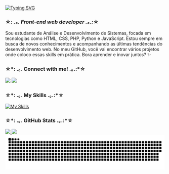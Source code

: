 <a href="https://git.io/typing-svg"><img src="https://readme-typing-svg.demolab.com?font=Fira+Code&pause=1000&color=FB8795&random=false&width=435&lines=Ol%C3%A1%2C+eu+sou+a+P%C3%A2mella+Siqueira!" alt="Typing SVG" /></a>
### ☆*: .｡. Front-end web developer .｡.:*☆ 
  Sou estudante de Análise e Desenvolvimento de Sistemas, focada em tecnologias como HTML, CSS, PHP, Python e JavaScript. Estou sempre em busca de novos conhecimentos e acompanhando as últimas tendências do desenvolvimento web. No meu GitHub, você vai encontrar vários projetos onde coloco essas skills em prática. Bora aprender e inovar juntos? ✨

<div>
  <h3>☆*: .｡. Connect with me! .｡.:*☆</h3>
  <a href = "mailto:contatopamellasiqueira@gmail.com"><img src="https://img.shields.io/badge/Gmail-D14836?style=for-the-badge&logo=gmail&logoColor=white" target="_blank"></a>
  <a href="https://www.linkedin.com/in/pamellasiq" target="_blank"><img src="https://img.shields.io/badge/-LinkedIn-0077B5?style=for-the-badge&logo=linkedin&logoColor=white" target="_blank"></a> 
</div>

<h3>☆*: .｡. My Skills .｡.:*☆</h3>

 [![My Skills](https://skillicons.dev/icons?i=html,css,sass,js,php,&theme=dark)](https://skillicons.dev)
 
<div>
  <h3> ☆*: .｡. GitHub Stats .｡.:*☆ </h3>
  <a href="https://www.linkedin.com/in/pamellasiq/">
  <img height="160" src="https://github-readme-stats.vercel.app/api?username=pamellasiq&show_icons=true&theme=dracula"/>
  <img height="160" src="https://github-readme-stats.vercel.app/api/top-langs/?username=pamellasiq&layout=compact&theme=dracula"/>
</div>
    
<picture align="center">
  <source media="(prefers-color-scheme: light)" srcset="https://raw.githubusercontent.com/pamellasiq/pamellasiq/output/github-contribution-grid-snake-light.svg">
  <img align="center" alt="github contribution grid snake animation" src="https://raw.githubusercontent.com/pamellasiq/pamellasiq/output/github-contribution-grid-snake.svg">
</picture>

